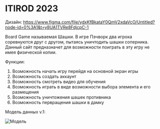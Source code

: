 # ITIROD 2023

Дизайн:
https://www.figma.com/file/ydxKfBkataY0QmV2xdaVcO/Untitled?node-id=0%3A1&t=y8UA1TVRe8FdjcpC-1

Board Game называемая Шашки. В игре Пэчворк два игрока соревнуются друг с другом, пытаясь уничтодить шашки соперника. Данный сайт предназначет для возможности поиграть в эту игру не имея физической копии.

Функции:
1. Возможность начать игру перейдя на основной экран игры
2. Возможность создать аккаунт
3. Возможность смотреть видео для обучения
4. Возможность играть  в виде возможности выбора элемента и его размещения
5. Возможность уничтожения шашек противника
6. Возможность первращения шашки в дамку

Модель данных v.1:

![Модель](https://user-images.githubusercontent.com/72689821/222149740-4caa2321-93cf-48df-bccb-bda8a766360f.png)
